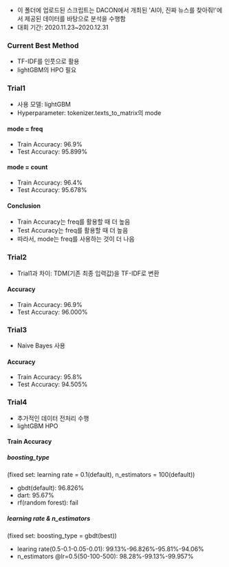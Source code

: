 * 이 폴더에 업로드된 스크립트는 DACON에서 개최된 'AI야, 진짜 뉴스를 찾아줘!'에서 제공된 데이터를 바탕으로 분석을 수행함
* 대회 기간: 2020.11.23~2020.12.31

### Current Best Method
* TF-IDF를 인풋으로 활용
* lightGBM의 HPO 필요

### Trial1
* 사용 모델: lightGBM
* Hyperparameter: tokenizer.texts_to_matrix의 mode

#### mode = freq
* Train Accuracy: 96.9%
* Test Accuracy: 95.899%

#### mode = count
* Train Accuracy: 96.4%
* Test Accuracy: 95.678%

#### Conclusion
* Train Accuracy는 freq를 활용할 때 더 높음
* Test Accuracy는 freq를 활용할 때 더 높음
* 따라서, mode는 freq를 사용하는 것이 더 나음

### Trial2
* Trial1과 차이: TDM(기존 최종 입력값)을 TF-IDF로 변환

#### Accuracy
* Train Accuracy: 96.9%
* Test Accuracy: 96.000%


### Trial3
* Naive Bayes 사용

#### Accuracy
* Train Accuracy: 95.8%
* Test Accuracy: 94.505%

### Trial4
* 추가적인 데이터 전처리 수행
* lightGBM HPO

#### Train Accuracy

##### boosting_type

(fixed set: learning rate = 0.1(default), n_estimators = 100(default))

* gbdt(default): 96.826%
* dart: 95.67%
* rf(random forest): fail

##### learning rate & n_estimators
(fixed set: boosting_type = gbdt(best))

* learing rate(0.5-0.1-0.05-0.01): 99.13%-96.826%-95.81%-94.06%
* n_estimators @lr=0.5(50-100-500): 98.28%-99.13%-99.957%